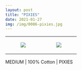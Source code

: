 ```yaml
---
layout: post
title: "PIXIES"
date: 2021-01-27
img: /img/0086-pixies.jpg
---
```




<table style="width:100%;"><tr><td style="vertical-align:top;">
      <figure class="tmblr-full" data-orig-height="2048" data-orig-width="1365" data-orig-src="https://concertshirts.netlify.app/shirts/0086/0086-01.jpg"><img src="https://64.media.tumblr.com/b8594997cfd1b45d4d937dffc8c5e1e8/806722023c3ffd19-ee/s540x810/e336818b2a3743aa62f649a4c62c9b79fef62a80.jpg" data-orig-height="2048" data-orig-width="1365" data-orig-src="https://concertshirts.netlify.app/shirts/0086/0086-01.jpg"/></figure></td>
    <td style="vertical-align:top;">
      <figure class="tmblr-full" data-orig-height="2048" data-orig-width="1365" data-orig-src="https://concertshirts.netlify.app/shirts/0086/0086-02.jpg"><img src="https://64.media.tumblr.com/1676c52086b20ef99a98fa133abaae0b/806722023c3ffd19-0e/s540x810/fc24957e4575a59e86066d7d7758cbf35d569b37.jpg" data-orig-height="2048" data-orig-width="1365" data-orig-src="https://concertshirts.netlify.app/shirts/0086/0086-02.jpg"/></figure></td>
  </tr></table><p>
  MEDIUM | 100% Cotton | PIXIES
</p>
